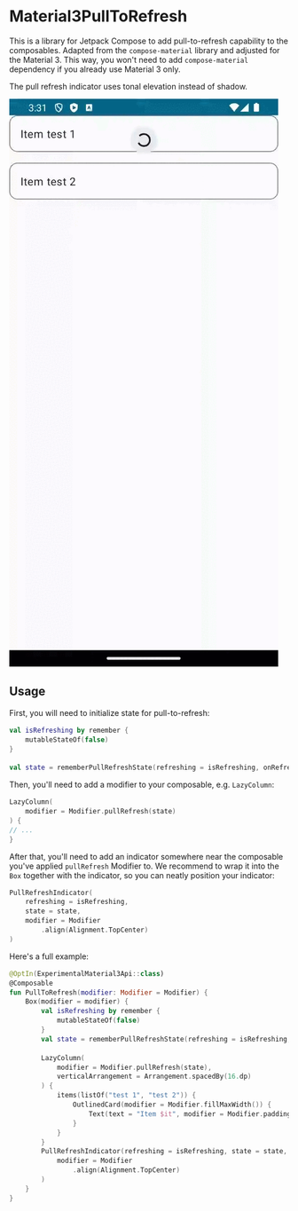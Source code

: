 # Material3PullToRefresh

This is a library for Jetpack Compose to add pull-to-refresh capability to the composables. Adapted from the `compose-material` library and adjusted for the Material 3. This way, you won't need to add `compose-material` dependency if you already use Material 3 only.

The pull refresh indicator uses tonal elevation instead of shadow.

![demo](files/demo.gif)

## Usage

First, you will need to initialize state for pull-to-refresh:

```kotlin
val isRefreshing by remember {
    mutableStateOf(false)
}

val state = rememberPullRefreshState(refreshing = isRefreshing, onRefresh = {})
```

Then, you'll need to add a modifier to your composable, e.g. `LazyColumn`:

```kotlin
LazyColumn(
    modifier = Modifier.pullRefresh(state)
) {
// ...
}
```

After that, you'll need to add an indicator somewhere near the composable you've applied `pullRefresh` Modifier to. We recommend to wrap it into the `Box` together with the indicator, so you can neatly position your indicator:

```kotlin
PullRefreshIndicator(
    refreshing = isRefreshing, 
    state = state,
    modifier = Modifier
        .align(Alignment.TopCenter)
)
```

Here's a full example:

```kotlin
@OptIn(ExperimentalMaterial3Api::class)
@Composable
fun PullToRefresh(modifier: Modifier = Modifier) {
    Box(modifier = modifier) {
        val isRefreshing by remember {
            mutableStateOf(false)
        }
        val state = rememberPullRefreshState(refreshing = isRefreshing, onRefresh = {})
        
        LazyColumn(
            modifier = Modifier.pullRefresh(state),
            verticalArrangement = Arrangement.spacedBy(16.dp)
        ) {
            items(listOf("test 1", "test 2")) {
                OutlinedCard(modifier = Modifier.fillMaxWidth()) {
                    Text(text = "Item $it", modifier = Modifier.padding(16.dp))
                }
            }
        }
        PullRefreshIndicator(refreshing = isRefreshing, state = state,
            modifier = Modifier
                .align(Alignment.TopCenter)
        )
    }
}

```
